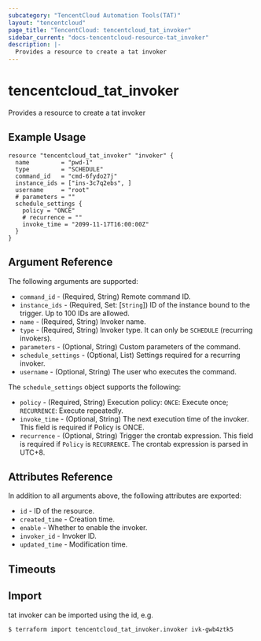 ```yaml
---
subcategory: "TencentCloud Automation Tools(TAT)"
layout: "tencentcloud"
page_title: "TencentCloud: tencentcloud_tat_invoker"
sidebar_current: "docs-tencentcloud-resource-tat_invoker"
description: |-
  Provides a resource to create a tat invoker
---
```


# tencentcloud_tat_invoker

Provides a resource to create a tat invoker

## Example Usage

```hcl
resource "tencentcloud_tat_invoker" "invoker" {
  name         = "pwd-1"
  type         = "SCHEDULE"
  command_id   = "cmd-6fydo27j"
  instance_ids = ["ins-3c7q2ebs", ]
  username     = "root"
  # parameters = ""
  schedule_settings {
    policy = "ONCE"
    # recurrence = ""
    invoke_time = "2099-11-17T16:00:00Z"
  }
}
```

## Argument Reference

The following arguments are supported:

* `command_id` - (Required, String) Remote command ID.
* `instance_ids` - (Required, Set: [`String`]) ID of the instance bound to the trigger. Up to 100 IDs are allowed.
* `name` - (Required, String) Invoker name.
* `type` - (Required, String) Invoker type. It can only be `SCHEDULE` (recurring invokers).
* `parameters` - (Optional, String) Custom parameters of the command.
* `schedule_settings` - (Optional, List) Settings required for a recurring invoker.
* `username` - (Optional, String) The user who executes the command.

The `schedule_settings` object supports the following:

* `policy` - (Required, String) Execution policy: `ONCE`: Execute once; `RECURRENCE`: Execute repeatedly.
* `invoke_time` - (Optional, String) The next execution time of the invoker. This field is required if Policy is ONCE.
* `recurrence` - (Optional, String) Trigger the crontab expression. This field is required if `Policy` is `RECURRENCE`. The crontab expression is parsed in UTC+8.

## Attributes Reference

In addition to all arguments above, the following attributes are exported:

* `id` - ID of the resource.
* `created_time` - Creation time.
* `enable` - Whether to enable the invoker.
* `invoker_id` - Invoker ID.
* `updated_time` - Modification time.


## Timeouts

<no value>


## Import

tat invoker can be imported using the id, e.g.
```
$ terraform import tencentcloud_tat_invoker.invoker ivk-gwb4ztk5
```

